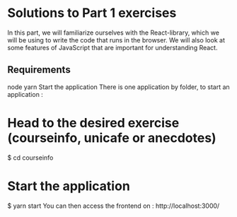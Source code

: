 # Solutions to Part 1 exercises

In this part, we will familiarize ourselves with the React-library, which we will be using to write the code that runs in the browser. We will also look at some features of JavaScript that are important for understanding React.

## Requirements
node
yarn
Start the application
There is one application by folder, to start an application :

# Head to the desired exercise (courseinfo, unicafe or anecdotes)
$ cd courseinfo
# Start the application
$ yarn start
You can then access the frontend on : http://localhost:3000/